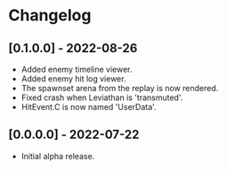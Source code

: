 # Changelog

## [0.1.0.0] - 2022-08-26

- Added enemy timeline viewer.
- Added enemy hit log viewer.
- The spawnset arena from the replay is now rendered.
- Fixed crash when Leviathan is 'transmuted'.
- HitEvent.C is now named 'UserData'.

## [0.0.0.0] - 2022-07-22

- Initial alpha release.
